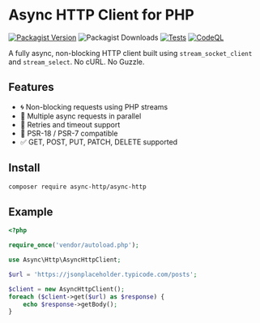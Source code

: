 # Async HTTP Client for PHP

[![Packagist Version](https://img.shields.io/packagist/v/async-http/async-http.svg)](https://packagist.org/packages/async-http/async-httpi)
![Packagist Downloads](https://img.shields.io/packagist/dt/async-http/async-http?style=flat&logo=composer&color=blue)
[![Tests](https://github.com/CodeWithSushil/async-http/actions/workflows/tests.yml/badge.svg?branch=master)](https://github.com/CodeWithSushil/async-http/actions/workflows/tests.yml)
[![CodeQL](https://github.com/CodeWithSushil/async-http/actions/workflows/github-code-scanning/codeql/badge.svg?branch=master)](https://github.com/CodeWithSushil/async-http/actions/workflows/github-code-scanning/codeql)


A fully async, non-blocking HTTP client built using `stream_socket_client` and `stream_select`. No cURL. No Guzzle.

## Features

- 🌀 Non-blocking requests using PHP streams
- 🔁 Multiple async requests in parallel
- 🔄 Retries and timeout support
- 🧩 PSR-18 / PSR-7 compatible
- ✅ GET, POST, PUT, PATCH, DELETE supported

## Install

```bash
composer require async-http/async-http
```

## Example

```php
<?php

require_once('vendor/autoload.php');

use Async\Http\AsyncHttpClient;

$url = 'https://jsonplaceholder.typicode.com/posts';

$client = new AsyncHttpClient();
foreach ($client->get($url) as $response) {
    echo $response->getBody();
}
```

